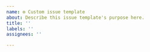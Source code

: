 ```yaml
---
name: ⚙️ Custom issue template
about: Describe this issue template's purpose here.
title: ''
labels: ''
assignees: ''

---
```



